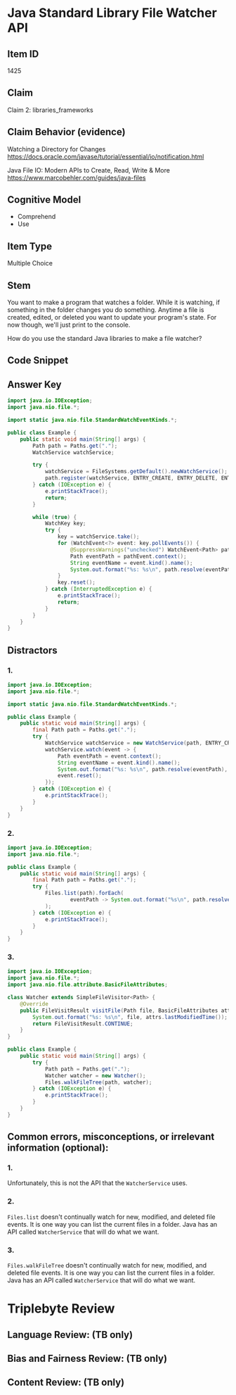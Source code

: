 # Java Standard Library File Watcher API

## Item ID
1425

## Claim
Claim 2: libraries_frameworks

## Claim Behavior (evidence)
Watching a Directory for Changes
https://docs.oracle.com/javase/tutorial/essential/io/notification.html

Java File IO: Modern APIs to Create, Read, Write & More
https://www.marcobehler.com/guides/java-files

## Cognitive Model
* Comprehend
* Use

## Item Type
Multiple Choice

## Stem
You want to make a program that watches a folder.
While it is watching, if something in the folder changes you do something.
Anytime a file is created, edited, or deleted you want to update your program's state.
For now though, we'll just print to the console.

How do you use the standard Java libraries to make a file watcher?

## Code Snippet


## Answer Key
```java
import java.io.IOException;
import java.nio.file.*;

import static java.nio.file.StandardWatchEventKinds.*;

public class Example {
    public static void main(String[] args) {
        Path path = Paths.get(".");
        WatchService watchService;

        try {
            watchService = FileSystems.getDefault().newWatchService();
            path.register(watchService, ENTRY_CREATE, ENTRY_DELETE, ENTRY_MODIFY);
        } catch (IOException e) {
            e.printStackTrace();
            return;
        }

        while (true) {
            WatchKey key;
            try {
                key = watchService.take();
                for (WatchEvent<?> event: key.pollEvents()) {
                    @SuppressWarnings("unchecked") WatchEvent<Path> pathEvent = (WatchEvent<Path>) event;
                    Path eventPath = pathEvent.context();
                    String eventName = event.kind().name();
                    System.out.format("%s: %s\n", path.resolve(eventPath), eventName);
                }
                key.reset();
            } catch (InterruptedException e) {
                e.printStackTrace();
                return;
            }
        }
    }
}
```

## Distractors

### 1.

```java
import java.io.IOException;
import java.nio.file.*;

import static java.nio.file.StandardWatchEventKinds.*;

public class Example {
    public static void main(String[] args) {
        final Path path = Paths.get(".");
        try {
            WatchService watchService = new WatchService(path, ENTRY_CREATE, ENTRY_DELETE, ENTRY_MODIFY);
            watchService.watch(event -> {
                Path eventPath = event.context();
                String eventName = event.kind().name();
                System.out.format("%s: %s\n", path.resolve(eventPath), eventName);
                event.reset();
            });
        } catch (IOException e) {
            e.printStackTrace();
        }
    }
}
```

### 2.
```java
import java.io.IOException;
import java.nio.file.*;

public class Example {
    public static void main(String[] args) {
        final Path path = Paths.get(".");
        try {
            Files.list(path).forEach(
                    eventPath -> System.out.format("%s\n", path.resolve(eventPath))
            );
        } catch (IOException e) {
            e.printStackTrace();
        }
    }
}
```

### 3.
```java
import java.io.IOException;
import java.nio.file.*;
import java.nio.file.attribute.BasicFileAttributes;

class Watcher extends SimpleFileVisitor<Path> {
    @Override
    public FileVisitResult visitFile(Path file, BasicFileAttributes attrs) {
        System.out.format("%s: %s\n", file, attrs.lastModifiedTime());
        return FileVisitResult.CONTINUE;
    }
}

public class Example {
    public static void main(String[] args) {
        try {
            Path path = Paths.get(".");
            Watcher watcher = new Watcher();
            Files.walkFileTree(path, watcher);
        } catch (IOException e) {
            e.printStackTrace();
        }
    }
}
```


## Common errors, misconceptions, or irrelevant information (optional):

### 1.
Unfortunately, this is not the API that the `WatcherService` uses.

### 2.
`Files.list` doesn't continually watch for new, modified, and deleted file events.
It is one way you can list the current files in a folder.
Java has an API called `WatcherService` that will do what we want.

### 3.
`Files.walkFileTree` doesn't continually watch for new, modified, and deleted file events.
It is one way you can list the current files in a folder.
Java has an API called `WatcherService` that will do what we want.

# Triplebyte Review


## Language Review: (TB only)


## Bias and Fairness Review: (TB only)


## Content Review: (TB only)

